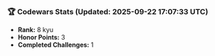 ### 🏆 Codewars Stats (Updated: 2025-09-22 17:07:33 UTC)

- **Rank:** 8 kyu
- **Honor Points:** 3
- **Completed Challenges:** 1
